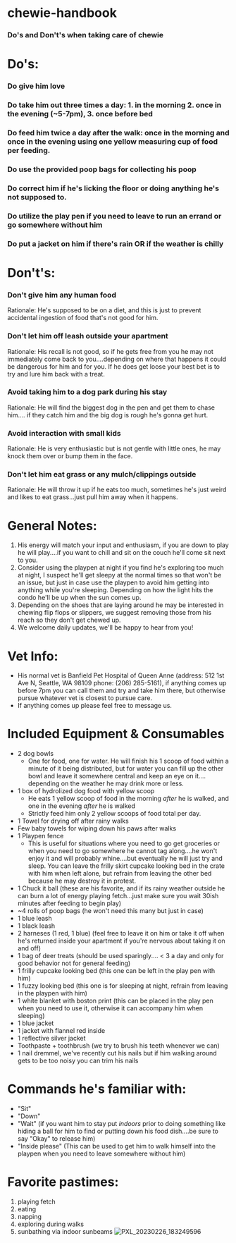 # chewie-handbook
### Do's and Don't's when taking care of chewie

# Do's:
### Do give him love
### Do take him out three times a day: 1. in the morning 2. once in the evening (~5-7pm), 3. once before bed
### Do feed him twice a day after the walk: once in the morning and once in the evening using one yellow measuring cup of food per feeding.
### Do use the provided poop bags for collecting his poop
### Do correct him if he's licking the floor or doing anything he's not supposed to.
### Do utilize the play pen if you need to leave to run an errand or go somewhere without him
### Do put a jacket on him if there's rain OR if the weather is chilly

# Don't's:
### Don't give him any human food
Rationale: He's supposed to be on a diet, and this is just to prevent accidental ingestion of food that's not good for him. 

### Don't let him off leash outside your apartment
Rationale: His recall is not good, so if he gets free from you he may not immediately come back to you....depending on where that happens it could be dangerous for him and for you. If he does get loose your best bet is to try and lure him back with a treat. 

### Avoid taking him to a dog park during his stay
Rationale: He will find the biggest dog in the pen and get them to chase him.... if they catch him and the big dog is rough he's gonna get hurt.

### Avoid interaction with small kids
Rationale: He is very enthusiastic but is not gentle with little ones, he may knock them over or bump them in the face. 

### Don't let him eat grass or any mulch/clippings outside
Rationale: He will throw it up if he eats too much, sometimes he's just weird and likes to eat grass...just pull him away when it happens.

# General Notes:
1. His energy will match your input and enthusiasm, if you are down to play he will play....if you want to chill and sit on the couch he'll come sit next to you.
2. Consider using the playpen at night if you find he's exploring too much at night, I suspect he'll get sleepy at the normal times so that won't be an issue, but just in case use the playpen to avoid him getting into anything while you're sleeping. Depending on how the light hits the condo he'll be up when the sun comes up.
3. Depending on the shoes that are laying around he may be interested in chewing flip flops or slippers, we suggest removing those from his reach so they don't get chewed up.
4. We welcome daily updates, we'll be happy to hear from you!

# Vet Info:
- His normal vet is Banfield Pet Hospital of Queen Anne (address: 512 1st Ave N, Seattle, WA 98109 phone: (206) 285-5161), if anything comes up before 7pm you can call them and try and take him there, but otherwise pursue whatever vet is closest to pursue care.
- If anything comes up please feel free to message us. 

# Included Equipment & Consumables
 - 2 dog bowls
   - One for food, one for water. He will finish his 1 scoop of food within a minute of it being distributed, but for water you can fill up the other bowl and leave it somewhere central and keep an eye on it.... depending on the weather he may drink more or less.  
 - 1 box of hydrolized dog food with yellow scoop
   - He eats 1 yellow scoop of food in the morning *after* he is walked, and one in the evening *after* he is walked
   - Strictly feed him only 2 yellow scoops of food total per day.
 - 1 Towel for drying off after rainy walks
 - Few baby towels for wiping down his paws after walks
 - 1 Playpen fence
   - This is useful for situations where you need to go get groceries or when you need to go somewhere he cannot tag along....he won't enjoy it and will probably whine....but eventually he will just try and sleep. You can leave the frilly skirt cupcake looking bed in the crate with him when left alone, but refrain from leaving the other bed because he may destroy it in protest. 
 - 1 Chuck it ball (these are his favorite, and if its rainy weather outside he can burn a lot of energy playing fetch...just make sure you wait 30ish minutes after feeding to begin play)
 - ~4 rolls of poop bags (he won't need this many but just in case)
 - 1 blue leash
 - 1 black leash 
 - 2 harneses (1 red, 1 blue) (feel free to leave it on him or take it off when he's returned inside your apartment if you're nervous about taking it on and off) 
 - 1 bag of deer treats (should be used sparingly.... < 3 a day and only for good behavior not for general feeding)
 - 1 frilly cupcake looking bed (this one can be left in the play pen with him)
 - 1 fuzzy looking bed (this one is for sleeping at night, refrain from leaving in the playpen with him)
 - 1 white blanket with boston print (this can be placed in the play pen when you need to use it, otherwise it can accompany him when sleeping)
 - 1 blue jacket
 - 1 jacket with flannel red inside
 - 1 reflective silver jacket
 - Toothpaste + toothbrush (we try to brush his teeth whenever we can)
 - 1 nail dremmel, we've recently cut his nails but if him walking around gets to be too noisy you can trim his nails

# Commands he's familiar with:
- "Sit"
- "Down"
- "Wait" (if you want him to stay put *indoors* prior to doing something like hiding a ball for him to find or putting down his food dish....be sure to say "Okay" to release him)
- "Inside please" (This can be used to get him to walk himself into the playpen when you need to leave somewhere without him)

# Favorite pastimes:
1. playing fetch
2. eating
3. napping
4. exploring during walks
5. sunbathing via indoor sunbeams
![PXL_20230226_183249596](https://user-images.githubusercontent.com/287935/231942453-710c9496-74ee-449e-9532-ff455414f33b.jpg)
